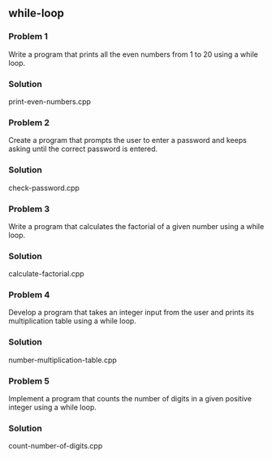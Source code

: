 ## while-loop

<h3>Problem 1</h3>
<p>
Write a program that prints all the even numbers from 1 to 20 using a while loop.
</p>
<h3>Solution</h3>
<p>print-even-numbers.cpp</p>

<h3>Problem 2</h3>
<p>
Create a program that prompts the user to enter a password and keeps asking until the correct password is entered.
</p>
<h3>Solution</h3>
<p>check-password.cpp</p>

<h3>Problem 3</h3>
<p>
Write a program that calculates the factorial of a given number using a while loop.
</p>
<h3>Solution</h3>
<p>calculate-factorial.cpp</p>

<h3>Problem 4</h3>
<p>
Develop a program that takes an integer input from the user and prints its multiplication table using a while loop.
</p>
<h3>Solution</h3>
<p>number-multiplication-table.cpp</p>

<h3>Problem 5</h3>
<p>
Implement a program that counts the number of digits in a given positive integer using a while loop.
</p>
<h3>Solution</h3>
<p>count-number-of-digits.cpp</p>
